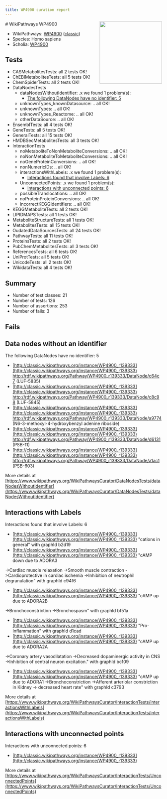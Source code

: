 ```yaml
---
title: WP4900 curation report
---
```


<img style="float: right; width: 200px" src="https://upload.wikimedia.org/wikipedia/commons/thumb/8/83/Wplogo_with_text_500.png/640px-Wplogo_with_text_500.png" />
# WikiPathways WP4900

* WikiPathways: [WP4900](https://wikipathways.org/pathways/WP4900) ([classic](https://classic.wikipathways.org/instance/WP4900))
* Species: Homo sapiens
* Scholia: [WP4900](https://scholia.toolforge.org/wikipathways/WP4900)
## Tests
* CASMetabolitesTests: all 2 tests OK!
* ChEBIMetabolitesTests: all 5 tests OK!
* ChemSpiderTests: all 2 tests OK!
* DataNodesTests
    * dataNodesWithoutIdentifier: .x we found 1 problem(s):
        * [The following DataNodes have no identifier: 5](#d2d32fa4)
    * unknownTypes_knownDatasource: .. all OK!
    * unknownTypes: .. all OK!
    * unknownTypes_Reactome: .. all OK!
    * otherDataSource: .. all OK!
* EnsemblTests: all 4 tests OK!
* GeneTests: all 5 tests OK!
* GeneralTests: all 15 tests OK!
* HMDBSecMetabolitesTests: all 3 tests OK!
* InteractionTests
    * noMetaboliteToNonMetaboliteConversions: .. all OK!
    * noNonMetaboliteToMetaboliteConversions: .. all OK!
    * noGeneProteinConversions: .. all OK!
    * nonNumericIDs: .. all OK!
    * interactionsWithLabels: .x we found 1 problem(s):
        * [Interactions found that involve Labels: 6](#630d267d)
    * UnconnectedPoints: .x we found 1 problem(s):
        * [Interactions with unconnected points: 6](#35a61ade)
    * possibleTranslocations: .. all OK!
    * noProteinProteinConversions: .. all OK!
    * incorrectKEGGIdentifiers: .. all OK!
* KEGGMetaboliteTests: all 2 tests OK!
* LIPIDMAPSTests: all 1 tests OK!
* MetaboliteStructureTests: all 1 tests OK!
* MetabolitesTests: all 15 tests OK!
* OudatedDataSourcesTests: all 24 tests OK!
* PathwayTests: all 11 tests OK!
* ProteinsTests: all 2 tests OK!
* PubChemMetabolitesTests: all 3 tests OK!
* ReferencesTests: all 6 tests OK!
* UniProtTests: all 5 tests OK!
* UnicodeTests: all 2 tests OK!
* WikidataTests: all 4 tests OK!


## Summary

* Number of test classes: 21
* Number of tests: 126
* Number of assertions: 253
* Number of fails: 3

## Fails

<a name="d2d32fa4" />

## Data nodes without an identifier

The following DataNodes have no identifier: 5

* [http://classic.wikipathways.org/instance/WP4900_r139333](http://classic.wikipathways.org/instance/WP4900_r139333) http://rdf.wikipathways.org/Pathway/WP4900_r139333/DataNode/c64c7 (LUF-5835)
* [http://classic.wikipathways.org/instance/WP4900_r139333](http://classic.wikipathways.org/instance/WP4900_r139333) http://rdf.wikipathways.org/Pathway/WP4900_r139333/DataNode/c8c98 (LUF-5845)
* [http://classic.wikipathways.org/instance/WP4900_r139333](http://classic.wikipathways.org/instance/WP4900_r139333) http://rdf.wikipathways.org/Pathway/WP4900_r139333/DataNode/a9774 (N6-3-methoxyl-4-hydroxybenzyl adenine riboside)
* [http://classic.wikipathways.org/instance/WP4900_r139333](http://classic.wikipathways.org/instance/WP4900_r139333) http://rdf.wikipathways.org/Pathway/WP4900_r139333/DataNode/d6131 (PSB-11)
* [http://classic.wikipathways.org/instance/WP4900_r139333](http://classic.wikipathways.org/instance/WP4900_r139333) http://rdf.wikipathways.org/Pathway/WP4900_r139333/DataNode/a1ac1 (PSB-603)


More details at [https://www.wikipathways.org/WikiPathwaysCurator/DataNodesTests/dataNodesWithoutIdentifier](https://www.wikipathways.org/WikiPathwaysCurator/DataNodesTests/dataNodesWithoutIdentifier)

<a name="630d267d" />

## Interactions with Labels

Interactions found that involve Labels: 6

* [http://classic.wikipathways.org/instance/WP4900_r139333](http://classic.wikipathways.org/instance/WP4900_r139333) "cations 
in general" with graphId b2d19
* [http://classic.wikipathways.org/instance/WP4900_r139333](http://classic.wikipathways.org/instance/WP4900_r139333) "cAMP down due to ADORA3

->Cardiac muscle relaxation
->Smooth muscle contraction
->Cardioprotective in cardiac ischemia
->Inhibition of neutrophil degranulation" with graphId c94f6
* [http://classic.wikipathways.org/instance/WP4900_r139333](http://classic.wikipathways.org/instance/WP4900_r139333) "cAMP up due to ADORA2B 

->Bronchoconstriction
->Bronchospasm" with graphId bf51a
* [http://classic.wikipathways.org/instance/WP4900_r139333](http://classic.wikipathways.org/instance/WP4900_r139333) "Pro-Inflammation" with graphId d1cad
* [http://classic.wikipathways.org/instance/WP4900_r139333](http://classic.wikipathways.org/instance/WP4900_r139333) "cAMP up due to ADORA2A

->Coronary artery vasodilatation
->Decreased dopaminergic activity in CNS
->Inhibition of central neuron excitation." with graphId bc109
* [http://classic.wikipathways.org/instance/WP4900_r139333](http://classic.wikipathways.org/instance/WP4900_r139333) "cAMP up due to ADORA1
->Bronchoconstriction
->Afferent arteriolar constriction in Kidney
-> decreased heart rate" with graphId c3793


More details at [https://www.wikipathways.org/WikiPathwaysCurator/InteractionTests/interactionsWithLabels](https://www.wikipathways.org/WikiPathwaysCurator/InteractionTests/interactionsWithLabels)

<a name="35a61ade" />

## Interactions with unconnected points

Interactions with unconnected points: 6

* [http://classic.wikipathways.org/instance/WP4900_r139333](http://classic.wikipathways.org/instance/WP4900_r139333)


More details at [https://www.wikipathways.org/WikiPathwaysCurator/InteractionTests/UnconnectedPoints](https://www.wikipathways.org/WikiPathwaysCurator/InteractionTests/UnconnectedPoints)

